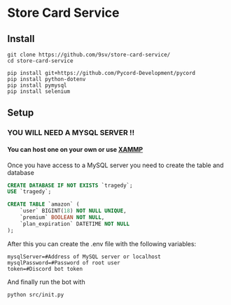 # Store Card Service

## Install

```
git clone https://github.com/9sv/store-card-service/
cd store-card-service

pip install git+https://github.com/Pycord-Development/pycord
pip install python-dotenv
pip install pymysql
pip install selenium
```

## Setup

### YOU WILL NEED A MYSQL SERVER !!
#### You can host one on your own or use [XAMMP](https://www.apachefriends.org/download.html)

Once you have access to a MySQL server you need to create the table and database

```sql
CREATE DATABASE IF NOT EXISTS `tragedy`;
USE `tragedy`;

CREATE TABLE `amazon` (
    `user` BIGINT(18) NOT NULL UNIQUE,
    `premium` BOOLEAN NOT NULL,
    `plan_expiration` DATETIME NOT NULL
);
```

After this you can create the .env file with the following variables:

```
mysqlServer=#Address of MySQL server or localhost
mysqlPassword=#Password of root user
token=#Discord bot token
```

And finally run the bot with

```
python src/init.py
```
